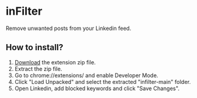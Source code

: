 # inFilter
Remove unwanted posts from your Linkedin feed.

## How to install?
1. [Download](https://github.com/aiktamseel/infilter/archive/refs/heads/main.zip) the extension zip file.
2. Extract the zip file.
3. Go to chrome://extensions/ and enable Developer Mode.
4. Click "Load Unpacked" and select the extracted "infilter-main" folder.
5. Open Linkedin, add blocked keywords and click "Save Changes".

